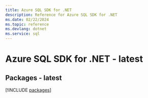 ```yaml
---
title: Azure SQL SDK for .NET
description: Reference for Azure SQL SDK for .NET
ms.date: 02/22/2024
ms.topic: reference
ms.devlang: dotnet
ms.service: sql
---
```

# Azure SQL SDK for .NET - latest
## Packages - latest
[!INCLUDE [packages](sql-index.md)]